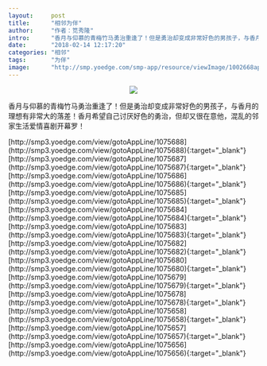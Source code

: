 ```yaml
---
layout:     post
title:      "相邻为伴"
author:     "作者：笕秀隆"
intro:      "香月与仰慕的青梅竹马勇治重逢了！但是勇治却变成非常好色的男孩子，与香月的理想有非常大的落差！香月希望自己讨厌好色的勇治，但却又很在意他，混乱的邻家生活爱情喜剧开幕罗！"
date:       "2018-02-14 12:17:20"
categories: "相邻"
tags:       "为伴"
image:      "http://smp.yoedge.com/smp-app/resource/viewImage/1002668appline.png"
---
```

<div style="text-align: center">
<p><img src="http://smp.yoedge.com/smp-app/resource/viewImage/1002668appline.png"/></p>
</div>
<p class="post-meta">
<span>香月与仰慕的青梅竹马勇治重逢了！但是勇治却变成非常好色的男孩子，与香月的理想有非常大的落差！香月希望自己讨厌好色的勇治，但却又很在意他，混乱的邻家生活爱情喜剧开幕罗！</span>
</p>
[http://smp3.yoedge.com/view/gotoAppLine/1075688](http://smp3.yoedge.com/view/gotoAppLine/1075688){:target="_blank"}
[http://smp3.yoedge.com/view/gotoAppLine/1075687](http://smp3.yoedge.com/view/gotoAppLine/1075687){:target="_blank"}
[http://smp3.yoedge.com/view/gotoAppLine/1075686](http://smp3.yoedge.com/view/gotoAppLine/1075686){:target="_blank"}
[http://smp3.yoedge.com/view/gotoAppLine/1075685](http://smp3.yoedge.com/view/gotoAppLine/1075685){:target="_blank"}
[http://smp3.yoedge.com/view/gotoAppLine/1075684](http://smp3.yoedge.com/view/gotoAppLine/1075684){:target="_blank"}
[http://smp3.yoedge.com/view/gotoAppLine/1075683](http://smp3.yoedge.com/view/gotoAppLine/1075683){:target="_blank"}
[http://smp3.yoedge.com/view/gotoAppLine/1075682](http://smp3.yoedge.com/view/gotoAppLine/1075682){:target="_blank"}
[http://smp3.yoedge.com/view/gotoAppLine/1075680](http://smp3.yoedge.com/view/gotoAppLine/1075680){:target="_blank"}
[http://smp3.yoedge.com/view/gotoAppLine/1075679](http://smp3.yoedge.com/view/gotoAppLine/1075679){:target="_blank"}
[http://smp3.yoedge.com/view/gotoAppLine/1075678](http://smp3.yoedge.com/view/gotoAppLine/1075678){:target="_blank"}
[http://smp3.yoedge.com/view/gotoAppLine/1075658](http://smp3.yoedge.com/view/gotoAppLine/1075658){:target="_blank"}
[http://smp3.yoedge.com/view/gotoAppLine/1075657](http://smp3.yoedge.com/view/gotoAppLine/1075657){:target="_blank"}
[http://smp3.yoedge.com/view/gotoAppLine/1075656](http://smp3.yoedge.com/view/gotoAppLine/1075656){:target="_blank"}


